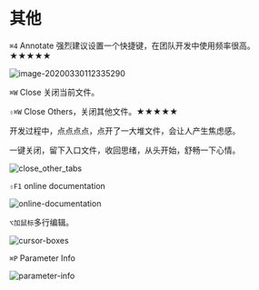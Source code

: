 # 其他



`⌘4` Annotate 强烈建议设置一个快捷键，在团队开发中使用频率很高。  ★★★★★

![image-20200330112335290](https://tva1.sinaimg.cn/large/00831rSTly1gdbshcd6o1j30wt0dtakv.jpg)



`⌘W` Close 关闭当前文件。

`⇧⌘W` Close Others，关闭其他文件。★★★★★

开发过程中，点点点点，点开了一大堆文件，会让人产生焦虑感。

一键关闭，留下入口文件，收回思绪，从头开始，舒畅一下心情。 

![close_other_tabs](https://tva1.sinaimg.cn/large/00831rSTly1gdbskx3s3ng30v40h44qp.gif)



`⇧F1` online documentation

![online-documentation](https://tva1.sinaimg.cn/large/00831rSTly1gd88d6zrk3g30qo0f0k20.gif)



`⌥加鼠标`多行编辑。

![cursor-boxes](https://tva1.sinaimg.cn/large/00831rSTly1gd88hbcjzzg306c04yjs6.gif)



`⌘P` Parameter Info

![parameter-info](https://tva1.sinaimg.cn/large/00831rSTly1gd88ier0wqg30dm056agw.gif)



